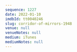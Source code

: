 ```yaml
---
sequence: 1227
date: 2022-01-10
imdbId: tt0040246
slug: corridor-of-mirrors-1948
venue: null
venueNotes: null
medium: iTunes
mediumNotes: null
---
```

